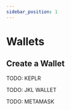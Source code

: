 ```yaml
---
sidebar_position: 1
---
```

# Wallets
## Create a Wallet

TODO: KEPLR

TODO: JKL WALLET

TODO: METAMASK



